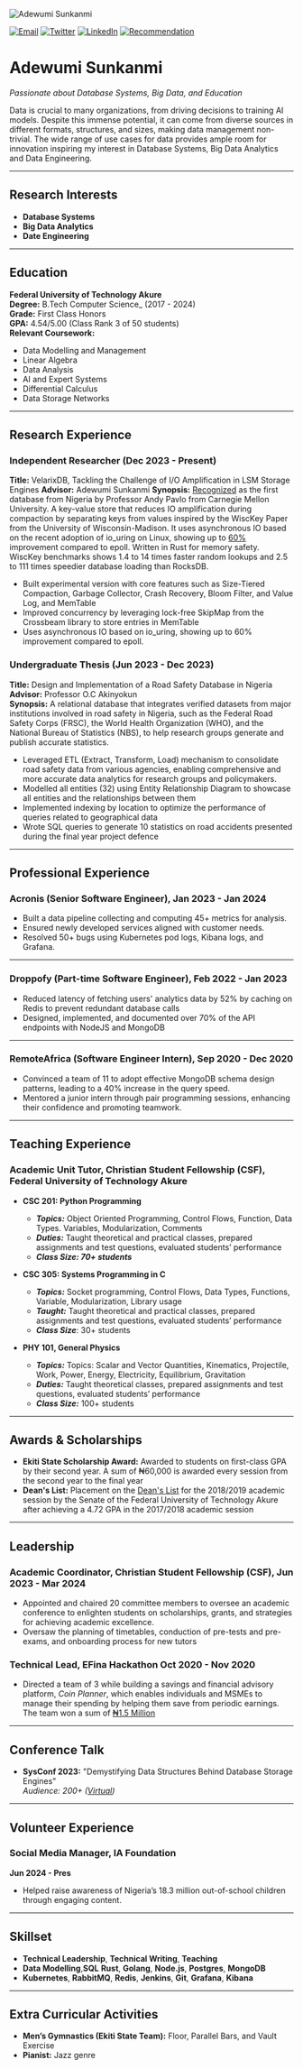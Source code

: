 ![Adewumi Sunkanmi](https://firebasestorage.googleapis.com/v0/b/generalsapi.appspot.com/o/DOC-20230730-WA0025.jpeg?alt=media&token=44963a33-8f13-4825-94e8-d48b411660e5)


[![Email](https://img.icons8.com/material-outlined/24/000000/email.png)](mailto:sunkanmiadewumi477@gmail.com) 
[![Twitter](https://img.icons8.com/material-outlined/24/000000/twitter.png)](https://x.com/gifted_dl) 
[![LinkedIn](https://img.icons8.com/material-outlined/24/000000/linkedin.png)](https://www.linkedin.com/in/adewumisunkanmi/) 
[![Recommendation](https://img.icons8.com/material-outlined/24/000000/checkmark.png)](https://www.linkedin.com/in/adewumisunkanmi/#:~:text=Recommendations,Recommendations)

# Adewumi Sunkanmi  
_Passionate about Database Systems, Big Data, and Education_

<p>Data is crucial to many organizations, from driving decisions to training AI models. Despite this immense potential, it can come from diverse sources in different formats, structures, and sizes, making data management non-trivial. The wide range of use cases for data provides ample room for innovation inspiring my interest in Database Systems, Big Data Analytics and Data Engineering.</p>

---

## Research Interests
- **Database Systems**
- **Big Data Analytics** 
- **Date Engineering**

---

## Education  
**Federal University of Technology Akure**  
**Degree:** B.Tech Computer Science_ (2017 - 2024)  
**Grade:** First Class Honors  
**GPA:** 4.54/5.00 (Class Rank 3 of 50 students)  
**Relevant Coursework:**  
- Data Modelling and Management  
- Linear Algebra  
- Data Analysis  
- AI and Expert Systems
- Differential Calculus  
- Data Storage Networks

---

## Research Experience

### Independent Researcher (Dec 2023 - Present)
**Title:** VelarixDB, Tackling the Challenge of I/O Amplification in LSM Storage Engines
**Advisor:** Adewumi Sunkanmi
**Synopsis:** [Recognized](https://x.com/andy_pavlo/status/1820436583977275426) as the first database from Nigeria by Professor Andy Pavlo from Carnegie Mellon University. A key-value store that reduces IO amplification during compaction by separating keys from values inspired by the WiscKey Paper from the University of Wisconsin-Madison. It uses asynchronous IO based on the recent adoption of io_uring on Linux, showing up to [60%](https://github.com/tokio-rs/tokio-uring/blob/master/DESIGN.md#:~:text=show%20up%20to-,60%25%20improvement.,-Though%20not%20yet) improvement compared to epoll. Written in Rust for memory safety. WiscKey benchmarks shows 1.4 to 14 times faster random lookups and 2.5 to 111 times speedier database loading than RocksDB.

- Built experimental version with core features such as Size-Tiered Compaction, Garbage Collector, Crash Recovery, Bloom Filter, and Value Log, and MemTable
- Improved concurrency by leveraging lock-free SkipMap from the Crossbeam library to store entries in MemTable
- Uses asynchronous IO based on io_uring, showing up to 60% improvement compared to epoll.  


### Undergraduate Thesis (Jun 2023 - Dec 2023)
**Title:** Design and Implementation of a Road Safety Database in Nigeria  
**Advisor:** Professor O.C Akinyokun  
**Synopsis:** A relational database that integrates verified datasets from major institutions involved in road safety in Nigeria, such as the Federal Road Safety Corps (FRSC), the World Health Organization (WHO), and the National Bureau of Statistics (NBS), to help research groups generate and publish accurate statistics.

- Leveraged ETL (Extract, Transform, Load) mechanism to consolidate road safety data from various agencies, enabling comprehensive and more accurate data analytics for research groups and policymakers.
- Modelled all entities (32) using Entity Relationship Diagram to showcase all entities and the relationships between them  
- Implemented indexing by location to optimize the performance of queries related to geographical data   
- Wrote SQL queries to generate 10 statistics on road accidents presented during the final year project defence

---

## Professional Experience

### **Acronis (Senior Software Engineer), Jan 2023 - Jan 2024**  
- Built a data pipeline collecting and computing 45+ metrics for analysis.  
- Ensured newly developed services aligned with customer needs.  
- Resolved 50+ bugs using Kubernetes pod logs, Kibana logs, and Grafana.

---

### **Droppofy (Part-time Software Engineer), Feb 2022 - Jan 2023**
- Reduced latency of fetching users' analytics data by 52% by caching on Redis to prevent redundant database calls  
- Designed, implemented, and documented over 70% of the API endpoints with NodeJS and MongoDB

---

### **RemoteAfrica (Software Engineer Intern), Sep 2020 - Dec 2020**
- Convinced a team of 11 to adopt effective MongoDB schema design patterns, leading to a 40% increase in the query speed.
- Mentored a junior intern through pair programming sessions, enhancing their confidence and promoting teamwork.

---

## Teaching Experience

### Academic Unit Tutor, Christian Student Fellowship (CSF), Federal University of Technology Akure  
- **CSC 201: Python Programming**  
  - ***Topics:*** Object Oriented Programming, Control Flows, Function, Data Types. Variables, Modularization, Comments  
  - ***Duties:*** Taught theoretical and practical classes, prepared assignments and test questions, evaluated students’ performance
  - ***Class Size: 70+ students***

- **CSC 305: Systems Programming in C**  
  - ***Topics:*** Socket programming, Control Flows, Data Types, Functions, Variable, Modularization, Library usage 
  - ***Taught:*** Taught theoretical and practical classes, prepared assignments and test questions, evaluated students’ performance
  - ***Class Size***: 30+ students

- **PHY 101, General Physics**  
  - ***Topics:*** Topics: Scalar and Vector Quantities, Kinematics, Projectile, Work, Power, Energy, Electricity, Equilibrium,  Gravitation 
  - ***Duties:*** Taught theoretical classes, prepared assignments and test questions, evaluated students’ performance
  - ***Class Size:*** 100+ students

---

## Awards & Scholarships
- **Ekiti State Scholarship Award:**  Awarded to students on first-class GPA by their second year. A sum of ₦60,000 is awarded every session from the second year to the final year
- **Dean's List:** Placement on the [Dean's List](https://drive.google.com/file/d/1UMrIP8XLigWOWi6GEfqPjcHKgoBPXqkT/view) for the 2018/2019 academic session by the Senate of the Federal University of Technology Akure after achieving a 4.72 GPA in the 2017/2018 academic session

---

## Leadership

### **Academic Coordinator, Christian Student Fellowship (CSF), Jun 2023 - Mar 2024**
- Appointed and chaired 20 committee members to oversee an academic conference to enlighten students on scholarships, grants, and strategies for achieving academic excellence.
- Oversaw the planning of timetables, conduction of pre-tests and pre-exams, and onboarding process for new tutors 

### **Technical Lead, EFina Hackathon Oct 2020 - Nov 2020**
- Directed a team of 3 while building a savings and financial advisory platform, _Coin Planner_, which enables individuals and MSMEs to manage their spending by helping them save from periodic earnings. The team won a sum of [₦1.5 Million](https://efina.org.ng/publication/team-inclusion-wins-efinas-fintech4wd-hackathon/#:~:text=with%20Adebayo%20Olorunfemi%2C-,Adewumi%20Sunkanmi%2C,-and%20Aanuoluwa%20Babalola)
  
---

## Conference Talk
- **SysConf 2023:** "Demystifying Data Structures Behind Database Storage Engines"  
  _Audience: 200+ ([Virtual](https://www.youtube.com/@sysdsgn))_

---

## Volunteer Experience

### Social Media Manager, IA Foundation  
**Jun 2024 - Pres**  
- Helped raise awareness of Nigeria’s 18.3 million out-of-school children through engaging content.

---

## Skillset
- **Technical Leadership**, **Technical Writing**, **Teaching**
- **Data Modelling**,**SQL** **Rust**, **Golang**, **Node.js**, **Postgres**, **MongoDB**
- **Kubernetes**, **RabbitMQ**, **Redis**, **Jenkins**, **Git**, **Grafana**, **Kibana**

---

## Extra Curricular Activities
- **Men’s Gymnastics (Ekiti State Team):** Floor, Parallel Bars, and Vault Exercise  
- **Pianist:** Jazz genre
